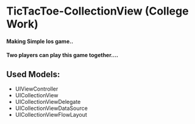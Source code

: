 # TicTacToe-CollectionView (College Work)

#### Making Simple Ios game..
#### Two players can play this game together....

## Used Models:

* UIViewController
* UICollectionView
* UICollectionViewDelegate
* UICollectionViewDataSource
* UICollectionViewFlowLayout
 
